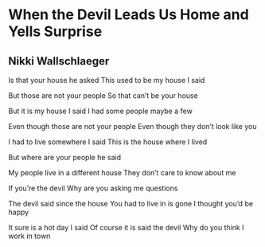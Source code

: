 # When the Devil Leads Us Home and Yells Surprise
## Nikki Wallschlaeger
Is that your house he asked
This used to be my house I said

But those are not your people
So that can’t be your house

But it is my house I said
I had some people maybe a few

Even though those are not your people
Even though they don’t look like you

I had to live somewhere I said
This is the house where I lived

But where are your people he said

My people live in a different house
They don’t care to know about me

If you’re the devil
Why are you asking me questions

The devil said since the house
You had to live in is gone
I thought you’d be happy

It sure is a hot day I said
Of course it is said the devil
Why do you think I work in town